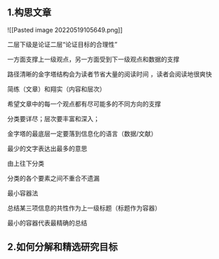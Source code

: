 ## 1.构思文章

![[Pasted image 20220519105649.png]]

二层下级是论证二层“论证目标的合理性”

一方面支撑上一级观点，另一方面受到下一级观点和数据的支撑

路径清晰的金字塔结构会为读者节省大量的阅读时间 ，读者会阅读地很爽快

简练（文章）和翔实（内容和层次）

希望文章中的每一个观点都有尽可能多的不同方向的支撑

分类要详尽；层次要丰富和深入；

金字塔的最底层一定要落到信息化的语言（数据/文献）

最少的文字表达出最多的意思

由上往下分类

分类的各个要素之间不重合不遗漏

最小容器法

总结某三项信息的共性作为上一级标题（标题作为容器）

最小的容器代表最精确的总结

## 2.如何分解和精选研究目标